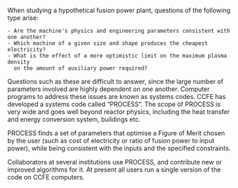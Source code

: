 When studying a hypothetical fusion power plant, questions of the following type arise:

    - Are the machine's physics and engineering parameters consistent with one another?
    - Which machine of a given size and shape produces the cheapest electricity?
    - What is the effect of a more optimistic limit on the maximum plasma density 
      on the amount of auxiliary power required?

Questions such as these are difficult to answer, since the large number of parameters 
involved are highly dependent on one another. Computer programs to address these 
issues are known as systems codes. CCFE has developed a systems code called “PROCESS”. 
The scope of PROCESS is very wide and goes well beyond reactor physics, including 
the heat transfer and energy conversion system, buildings etc.

PROCESS finds a set of parameters that optimise a Figure of Merit chosen by the 
user (such as cost of electricity or ratio of fusion power to input power), while 
being consistent with the inputs and the specified constraints.

Collaborators at several institutions use PROCESS, and contribute new or improved 
algorithms for it. At present all users run a single version of the code on CCFE computers.